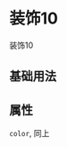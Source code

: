 <!-- 加载 demo 组件 start -->
<script setup>
import demo from './demo.vue'
</script>
<!-- 加载 demo 组件 end -->

<!-- 正文开始 -->

# 装饰10

装饰10

## 基础用法
<Preview comp-name="Decoration10" demo-name="demo">
  <demo />
</Preview>

## 属性
`color`, 同上
